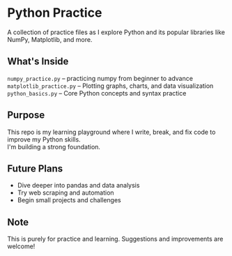# Python Practice 

A collection of practice files as I explore Python and its popular libraries like NumPy, Matplotlib, and more.

## What's Inside
`numpy_practice.py` – practicing numpy from beginner to advance
`matplotlib_practice.py` – Plotting graphs, charts, and data visualization
`python_basics.py` – Core Python concepts and syntax practice

## Purpose
This repo is my learning playground where I write, break, and fix code to improve my Python skills.  
I'm building a strong foundation.

## Future Plans
- Dive deeper into pandas and data analysis
- Try web scraping and automation
- Begin small projects and challenges

## Note
This is purely for practice and learning. Suggestions and improvements are welcome!



